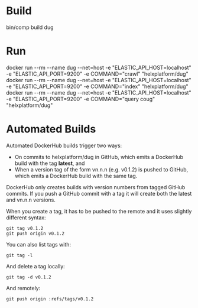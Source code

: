 # Build

bin/comp build dug

# Run

docker run --rm --name dug --net=host -e "ELASTIC_API_HOST=localhost" -e "ELASTIC_API_PORT=9200" -e COMMAND="crawl" "helxplatform/dug"
docker run --rm --name dug --net=host -e "ELASTIC_API_HOST=localhost" -e "ELASTIC_API_PORT=9200" -e COMMAND="index" "helxplatform/dug"
docker run --rm --name dug --net=host -e "ELASTIC_API_HOST=localhost" -e "ELASTIC_API_PORT=9200" -e COMMAND="query coug" "helxplatform/dug"

# Automated Builds

Automated DockerHub builds trigger two ways:

  * On commits to helxplatform/dug in GitHub, which emits a DockerHub build with the tag **latest**, and 
  * When a version tag of the form vn.n.n (e.g. v0.1.2) is pushed to GitHub, which emits a DockerHub build with the same tag.

DockerHub only creates builds with version numbers from tagged GitHub commits. If you push a GitHub commit with a tag it will create both the latest and vn.n.n versions.

When you create a tag, it has to be pushed to the remote and it uses slightly different syntax:
   ```
   git tag v0.1.2
   git push origin v0.1.2
   ```

You can also list tags with:
   ```
   git tag -l
   ```

And delete a tag locally:
   ``` 
   git tag -d v0.1.2
   ```

And remotely:
   ```
   git push origin :refs/tags/v0.1.2
   ```
